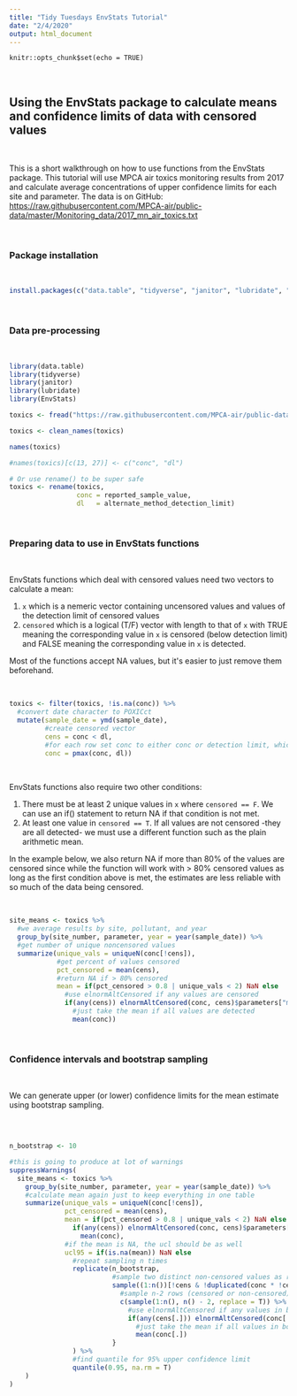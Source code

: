 ```yaml
---
title: "Tidy Tuesdays EnvStats Tutorial"
date: "2/4/2020"
output: html_document
---
```


```{r setup, include=FALSE}
knitr::opts_chunk$set(echo = TRUE)
```

<br>

## Using the EnvStats package to calculate means and confidence limits of data with censored values

<br>

This is a short walkthrough on how to use functions from the EnvStats package. This tutorial will use MPCA air toxics monitoring results from 2017 and calculate average concentrations of upper confidence limits for each site and parameter. The data is on GitHub:
https://raw.githubusercontent.com/MPCA-air/public-data/master/Monitoring_data/2017_mn_air_toxics.txt

<br>

### Package installation

<br>

```r
install.packages(c("data.table", "tidyverse", "janitor", "lubridate", "EnvStats"))
```

<br>

### Data pre-processing

<br>

```r 
library(data.table)
library(tidyverse)
library(janitor)
library(lubridate)
library(EnvStats)

toxics <- fread("https://raw.githubusercontent.com/MPCA-air/public-data/master/Monitoring_data/2017_mn_air_toxics.txt")

toxics <- clean_names(toxics)

names(toxics)

#names(toxics)[c(13, 27)] <- c("conc", "dl")

# Or use rename() to be super safe
toxics <- rename(toxics, 
                 conc = reported_sample_value,
                 dl   = alternate_method_detection_limit)
```

<br>

### Preparing data to use in EnvStats functions

<br>

EnvStats functions which deal with censored values need two vectors to calculate a mean:

1. `x` which is a nemeric vector containing uncensored values and values of the detection limit of censored values
1. `censored` which is a logical (T/F) vector with length to that of `x` with TRUE meaning the corresponding value in `x` is censored (below detection limit) and FALSE meaning the corresponding value in `x` is detected.

Most of the functions accept NA values, but it's easier to just remove them beforehand.

<br>

```r
toxics <- filter(toxics, !is.na(conc)) %>%
  #convert date character to POXICct
  mutate(sample_date = ymd(sample_date),
         #create censored vector
         cens = conc < dl,
         #for each row set conc to either conc or detection limit, whichever is greater
         conc = pmax(conc, dl))
```

<br>

EnvStats functions also require two other conditions:

1. There must be at least 2 unique values in `x` where `censored == F`. We can use an if() statement to return NA if that condition is not met.
1. At least one value in `censored == T`. If all values are not censored -they are all detected- we must use a different function such as the plain arithmetic mean.

In the example below, we also return NA if more than 80% of the values are censored since while the function will work with > 80% censored values as long as the first condition above is met, the estimates are less reliable with so much of the data being censored.

<br>

```r 
site_means <- toxics %>%
  #we average results by site, pollutant, and year
  group_by(site_number, parameter, year = year(sample_date)) %>%
  #get number of unique noncensored values
  summarize(unique_vals = uniqueN(conc[!cens]),
            #get percent of values censored
            pct_censored = mean(cens),
            #return NA if > 80% censored
            mean = if(pct_censored > 0.8 | unique_vals < 2) NaN else
              #use elnormAltCensored if any values are censored
              if(any(cens)) elnormAltCensored(conc, cens)$parameters["mean"] else
                #just take the mean if all values are detected
                mean(conc))
```

<br>

### Confidence intervals and bootstrap sampling

<br>

We can generate upper (or lower) confidence limits for the mean estimate using bootstrap sampling.

<br>

```r 

n_bootstrap <- 10

#this is going to produce at lot of warnings
suppressWarnings(
  site_means <- toxics %>%
    group_by(site_number, parameter, year = year(sample_date)) %>%
    #calculate mean again just to keep everything in one table
    summarize(unique_vals = uniqueN(conc[!cens]),
              pct_censored = mean(cens),
              mean = if(pct_censored > 0.8 | unique_vals < 2) NaN else
                if(any(cens)) elnormAltCensored(conc, cens)$parameters["mean"] else
                  mean(conc),
              #if the mean is NA, the ucl should be as well
              ucl95 = if(is.na(mean)) NaN else
                #repeat sampling n times
                replicate(n_bootstrap,
                          #sample two distinct non-censored values as row numbers
                          sample((1:n())[!cens & !duplicated(conc * !cens)], 2, replace = F) %>%
                            #sample n-2 rows (censored or non-censored) and combine with the 2 rows from line above
                            c(sample(1:n(), n() - 2, replace = T)) %>% {
                              #use elnormAltCensored if any values in bootstrap sample are censored
                              if(any(cens[.])) elnormAltCensored(conc[.],cens[.])$parameters["mean"] else
                                #just take the mean if all values in bootstrap sample are detected
                                mean(conc[.])
                          }
                ) %>%
                #find quantile for 95% upper confidence limit
                quantile(0.95, na.rm = T)
    )
)
```
